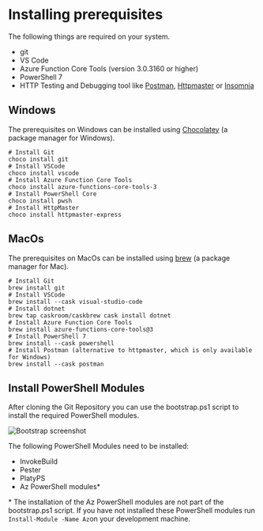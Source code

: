 # Installing prerequisites

The following things are required on your system.

- git
- VS Code
- Azure Function Core Tools (version 3.0.3160 or higher)
- PowerShell 7
- HTTP Testing and Debugging tool like [Postman](https://www.postman.com/), [Httpmaster](https://www.httpmaster.net/) or [Insomnia](https://insomnia.rest/)


## Windows

The prerequisites on Windows can be installed using [Chocolatey](https://chocolatey.org/) (a package manager for Windows).

```
# Install Git
choco install git
# Install VSCode
choco install vscode
# Install Azure Function Core Tools
choco install azure-functions-core-tools-3
# Install PowerShell Core
choco install pwsh
# Install HttpMaster
choco install httpmaster-express
```

## MacOs
The prerequisites on MacOs can be installed using [brew](https://brew.sh/) (a package manager for Mac).

```
# Install Git
brew install git
# Install VSCode
brew install --cask visual-studio-code
# Install dotnet
brew tap caskroom/caskbrew cask install dotnet
# Install Azure Function Core Tools
brew install azure-functions-core-tools@3
# Install PowerShell 7
brew install --cask powershell
# Install Postman (alternative to httpmaster, which is only available for Windows)
brew install --cask postman
```

## Install PowerShell Modules

After cloning the Git Repository you can use the bootstrap.ps1 script to install the required PowerShell modules.

![Bootstrap screenshot](/pictures/bootstrap.png)

The following PowerShell Modules need to be installed:

- InvokeBuild
- Pester
- PlatyPS
- Az PowerShell modules*

\* The installation of the Az PowerShell modules are not part of the bootstrap.ps1 script. If you have not installed these PowerShell modules run `Install-Module -Name Az`on your development machine.
